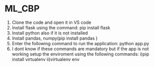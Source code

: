 # ML_CBP

1) Clone the code and open it in VS code
2) Install flask using the command:
pip install flask
3) Install python also if it is not installed
4) Install pandas, numpy(pip install pandas )
5) Enter the following command to run the application:
python app.py
6) I dont know if these commands are mandatory but if the app is not working setup the enviroment using the following commands:
i)pip install virtualenv
ii)virtualenv env
